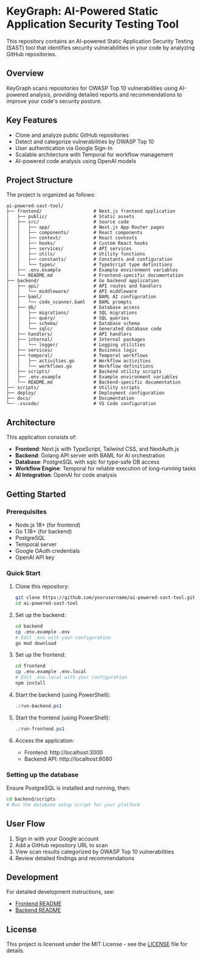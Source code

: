 # KeyGraph: AI-Powered Static Application Security Testing Tool

This repository contains an AI-powered Static Application Security Testing (SAST) tool that identifies security vulnerabilities in your code by analyzing GitHub repositories.

## Overview

KeyGraph scans repositories for OWASP Top 10 vulnerabilities using AI-powered analysis, providing detailed reports and recommendations to improve your code's security posture.

## Key Features

- Clone and analyze public GitHub repositories
- Detect and categorize vulnerabilities by OWASP Top 10
- User authentication via Google Sign-In
- Scalable architecture with Temporal for workflow management
- AI-powered code analysis using OpenAI models

## Project Structure

The project is organized as follows:

```
ai-powered-sast-tool/
├── frontend/                   # Next.js frontend application
│   ├── public/                 # Static assets
│   ├── src/                    # Source code
│   │   ├── app/                # Next.js App Router pages
│   │   ├── components/         # React components
│   │   ├── context/            # React contexts
│   │   ├── hooks/              # Custom React hooks
│   │   ├── services/           # API services
│   │   ├── utils/              # Utility functions
│   │   ├── constants/          # Constants and configuration
│   │   └── types/              # TypeScript type definitions
│   ├── .env.example            # Example environment variables
│   └── README.md               # Frontend-specific documentation
├── backend/                    # Go backend application
│   ├── api/                    # API routes and handlers
│   │   └── middleware/         # API middleware
│   ├── baml/                   # BAML AI configuration
│   │   └── code_scanner.baml   # BAML prompts
│   ├── db/                     # Database access
│   │   ├── migrations/         # SQL migrations
│   │   ├── query/              # SQL queries
│   │   ├── schema/             # Database schema
│   │   └── sqlc/               # Generated database code
│   ├── handlers/               # API handlers
│   ├── internal/               # Internal packages
│   │   └── logger/             # Logging utilities
│   ├── services/               # Business logic
│   ├── temporal/               # Temporal workflows
│   │   ├── activities.go       # Workflow activities
│   │   └── workflows.go        # Workflow definitions
│   ├── scripts/                # Backend utility scripts
│   ├── .env.example            # Example environment variables
│   └── README.md               # Backend-specific documentation
├── scripts/                    # Utility scripts
├── deploy/                     # Deployment configuration
├── docs/                       # Documentation
└── .vscode/                    # VS Code configuration
```

## Architecture

This application consists of:

- **Frontend**: Next.js with TypeScript, Tailwind CSS, and NextAuth.js
- **Backend**: Golang API server with BAML for AI orchestration
- **Database**: PostgreSQL with sqlc for type-safe DB access
- **Workflow Engine**: Temporal for reliable execution of long-running tasks
- **AI Integration**: OpenAI for code analysis

## Getting Started

### Prerequisites

- Node.js 18+ (for frontend)
- Go 1.18+ (for backend)
- PostgreSQL
- Temporal server
- Google OAuth credentials
- OpenAI API key

### Quick Start

1. Clone this repository:

   ```bash
   git clone https://github.com/yourusername/ai-powered-sast-tool.git
   cd ai-powered-sast-tool
   ```

2. Set up the backend:

   ```bash
   cd backend
   cp .env.example .env
   # Edit .env with your configuration
   go mod download
   ```

3. Set up the frontend:

   ```bash
   cd frontend
   cp .env.example .env.local
   # Edit .env.local with your configuration
   npm install
   ```

4. Start the backend (using PowerShell):

   ```powershell
   ./run-backend.ps1
   ```

5. Start the frontend (using PowerShell):

   ```powershell
   ./run-frontend.ps1
   ```

6. Access the application:
   - Frontend: http://localhost:3000
   - Backend API: http://localhost:8080

### Setting up the database

Ensure PostgreSQL is installed and running, then:

```bash
cd backend/scripts
# Run the database setup script for your platform
```

## User Flow

1. Sign in with your Google account
2. Add a GitHub repository URL to scan
3. View scan results categorized by OWASP Top 10 vulnerabilities
4. Review detailed findings and recommendations

## Development

For detailed development instructions, see:

- [Frontend README](./frontend/README.md)
- [Backend README](./backend/README.md)

## License

This project is licensed under the MIT License - see the [LICENSE](./LICENSE) file for details.
